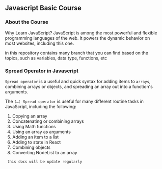 ## Javascript Basic Course

### About the Course

Why Learn JavaScript?
JavaScript is among the most powerful and flexible programming languages of the web. It powers the dynamic behavior on most websites, including this one.

in this repository contains many branch that you can find based on the topics, such as variables, data type, functions, etc

### Spread Operator in Javascript
```Spread operator``` is a useful and quick syntax for adding items to ```arrays```, combining arrays or objects, and spreading an array out into a function's arguments.

The ```(…) Spread operator``` is useful for many different routine tasks in JavaScript, including the following:
1. Copying an array
2. Concatenating or combining arrays
3. Using Math functions
4. Using an array as arguments
5. Adding an item to a list
6. Adding to state in React
7. Combining objects
8. Converting NodeList to an array

``` this docs will be update regularly```
